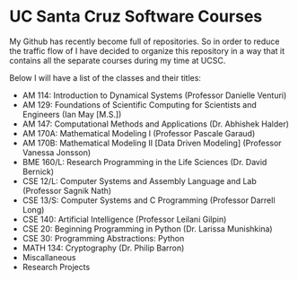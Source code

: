 # UC Santa Cruz Software Courses

My Github has recently become full of repositories. So in order to reduce the traffic flow of I have decided to organize this repository in a way that it contains all the separate courses during my time at UCSC. 

Below I will have a list of the classes and their titles:

- AM 114: Introduction to Dynamical Systems (Professor Danielle Venturi)
- AM 129: Foundations of Scientific Computing for Scientists and Engineers (Ian May [M.S.])
- AM 147: Computational Methods and Applications (Dr. Abhishek Halder)
- AM 170A: Mathematical Modeling I (Professor Pascale Garaud)
- AM 170B: Mathematical Modeling II [Data Driven Modeling] (Professor Vanessa Jonsson)
- BME 160/L: Research Programming in the Life Sciences (Dr. David Bernick)
- CSE 12/L: Computer Systems and Assembly Language and Lab (Professor Sagnik Nath)
- CSE 13/S: Computer Systems and C Programming (Professor Darrell Long)
- CSE 140: Artificial Intelligence (Professor Leilani Gilpin)
- CSE 20: Beginning Programming in Python (Dr. Larissa Munishkina)
- CSE 30: Programming Abstractions: Python 
- MATH 134: Cryptography (Dr. Philip Barron)
- Miscallaneous
- Research Projects

